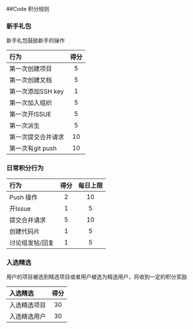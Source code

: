 ##Code 积分规则

### 新手礼包

新手礼包鼓励新手的操作

行为 			|得分		 
:----------- | :-----------: | 
第一次创建项目 	| 5        | 
第一次创建文档 	| 5        | 
第一次添加SSH key	| 1        | 
第一次加入组织	| 5        | 
第一次开ISSUE 	| 5        | 
第一次派生		| 5        | 
第一次提交合并请求	| 10       | 
第一次有git push	| 10       | 



### 日常积分行为

行为 			|得分	| 每日上限 
:----------- 	| :---: | :---:
Push 操作	 	| 2		| 10
开Issue		 	| 1		| 5
提交合并请求	| 5		| 10
创建代码片	 	| 1		| 5
讨论组发帖/回复	| 1		| 5


### 入选精选
用户的项目被选到精选项目或者用户被选为精选用户，将收到一定的积分奖励

入选精选 			|得分		 
:----------- 	| :------: | 
入选精选项目 		| 30       | 
入选精选用户		| 30       |


